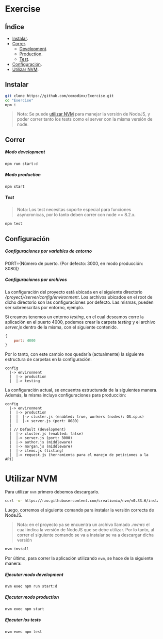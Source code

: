 Exercise
========

Índice
------

* [Instalar][instalar].
* [Correr][correr].
    + [Development][correr_development].
    + [Production][correr_production].
    + [Test][correr_tests].
* [Configuración][configuracion].
* [Utilizar NVM][utilizar_nvm].

Instalar
--------

```sh
git clone https://github.com/comodinx/Exercise.git
cd "Exercise"
npm i
```

> Nota: Se puede [utilizar NVM][utilizar_nvm] para manejar la versión de NodeJS, y poder correr tanto los tests como el server con la misma versión de node.

Correr
------

##### Modo *development*

```sh
npm run start:d
```

##### Modo *production*

```sh
npm start
```

##### Test

> Nota: Los test necesitas soporte especial para funciones asyncronicas, por lo tanto deben correr con node >= 8.2.x.

```sh
npm test
```

Configuración
-------------

##### Configuraciones por variables de entorno

PORT={Número de puerto. (Por defecto: 3000, en modo producción: 8080)}

##### Configuraciones por archivos

La configuración del proyecto está ubicada en el siguiente directorio *_{proyect}/server/config/environment_*.
Los archivos ubicados en el root de dicho directorio son las configuraciones por defecto. Las mismas, pueden ser sobreescritas por entorno, ejemplo.

Si creamos tenemos un entorno *testing*, en el cual deseamos corre la aplicación en el puerto 4000, podemos crear la carpeta *testing* y el archivo *server.js* dentro de la misma, con el siguiente contenido.

```javascript
{
    port: 4000
}
```

Por lo tanto, con este cambio nos quedaría (actualmente) la siguiente estructura de carpetas en la configuración:

```
config
  |-> environment
  |  |-> production
  |  |-> testing
```

La configuración actual, se encuentra estructurada de la siguientes manera. Además, la misma incluye configuraciones para producción:

```
config
  |-> environment
  |  |-> production
  |  |  |-> cluster.js (enabled: true, workers (nodes): OS.cpus)
  |  |  |-> server.js (port: 8080)
  |
  | // Default (development)
  |  |-> cluster.js (enabled: false)
  |  |-> server.js (port: 3000)
  |  |-> author.js (middleware)
  |  |-> morgan.js (middleware)
  |  |-> items.js (listing)
  |  |-> request.js (herramienta para el manejo de peticiones a la API)
```

Utilizar NVM
============

Para utilizar `nvm` primero debemos descargarlo.

```sh
curl -o- https://raw.githubusercontent.com/creationix/nvm/v0.33.6/install.sh | bash
```

Luego, corremos el siguiente comando para instalar la versión correcta de NodeJS.
> Nota: en el proyecto ya se encuentra un archivo llamado *.nvmrc* el cual indica la versión de NodeJS que se debe utilizar. Por lo tanto, al correr el siguiente comando se va a instalar se va a descargar dicha versión

```sh
nvm install
```

Por último, para correr la aplicación utilizando `nvm`, se hace de la siguiente manera:

##### Ejecutar modo *development*

```sh
nvm exec npm run start:d
```

##### Ejecutar modo *production*

```sh
nvm exec npm start
```

##### Ejecutar los tests

```sh
nvm exec npm test
```


<!-- deep links -->
[instalar]: #instalar
[correr]: #correr
[correr_development]: #modo-development
[correr_production]: #modo-production
[correr_tests]: #test
[configuracion]: #configuración
[utilizar_nvm]: #utilizar-nvm

